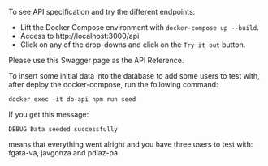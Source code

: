 To see API specification and try the different endpoints:
- Lift the Docker Compose environment with `docker-compose up --build`.
- Access to http://localhost:3000/api
- Click on any of the drop-downs and click on the `Try it out` button.

Please use this Swagger page as the API Reference.

To insert some initial data into the database to add some users to test with, after deploy the docker-compose, run the following command:
```
docker exec -it db-api npm run seed
```
If you get this message:
```
DEBUG Data seeded successfully
```
means that everything went alright and you have three users to test with: fgata-va, javgonza and pdiaz-pa
